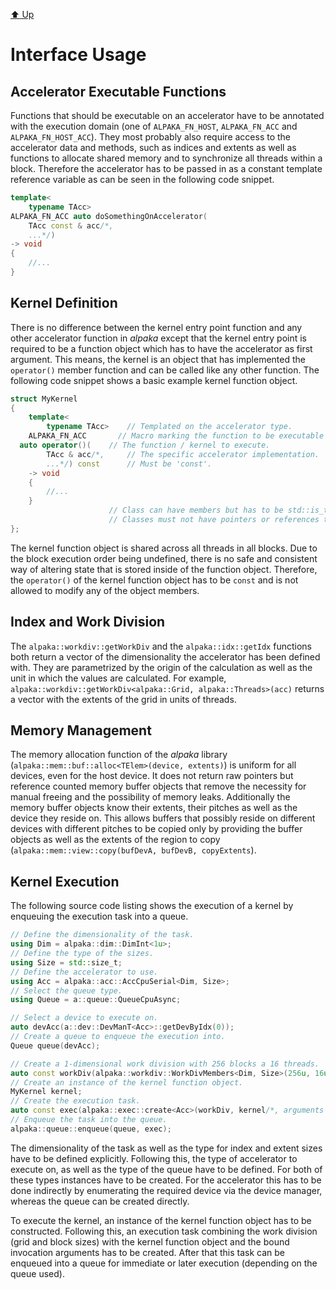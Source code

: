 [:arrow_up: Up](../Library.md)

Interface Usage
===============

Accelerator Executable Functions
--------------------------------

Functions that should be executable on an accelerator have to be annotated with the execution domain (one of `ALPAKA_FN_HOST`, `ALPAKA_FN_ACC` and `ALPAKA_FN_HOST_ACC`).
They most probably also require access to the accelerator data and methods, such as indices and extents as well as functions to allocate shared memory and to synchronize all threads within a block. 
Therefore the accelerator has to be passed in as a constant template reference variable as can be seen in the following code snippet.

```C++
template<
	typename TAcc>
ALPAKA_FN_ACC auto doSomethingOnAccelerator(
	TAcc const & acc/*,
	...*/)
-> void
{
	//...
}
```


Kernel Definition
-----------------

There is no difference between the kernel entry point function and any other accelerator function in *alpaka* except that the kernel entry point is required to be a function object which has to have the accelerator as first argument.
This means, the kernel is an object that has implemented the `operator()` member function and can be called like any other function.
The following code snippet shows a basic example kernel function object.

```C++
struct MyKernel
{
	template<
		typename TAcc>    // Templated on the accelerator type.
	ALPAKA_FN_ACC       // Macro marking the function to be executable on all accelerators.
  auto operator()(    // The function / kernel to execute.
		TAcc & acc/*,     // The specific accelerator implementation.
		...*/) const      // Must be 'const'.
	-> void
	{
		//...
	}
                      // Class can have members but has to be std::is_trivially_copyable.
                      // Classes must not have pointers or references to host memory!
};
```

The kernel function object is shared across all threads in all blocks.
Due to the block execution order being undefined, there is no safe and consistent way of altering state that is stored inside of the function object.
Therefore, the `operator()` of the kernel function object has to be `const` and is not allowed to modify any of the object members.


Index and Work Division
-----------------------

The `alpaka::workdiv::getWorkDiv` and the `alpaka::idx::getIdx` functions both return a vector of the dimensionality the accelerator has been defined with.
They are parametrized by the origin of the calculation as well as the unit in which the values are calculated.
For example, `alpaka::workdiv::getWorkDiv<alpaka::Grid, alpaka::Threads>(acc)` returns a vector with the extents of the grid in units of threads.


Memory Management
-----------------

The memory allocation function of the *alpaka* library (`alpaka::mem::buf::alloc<TElem>(device, extents)`) is uniform for all devices, even for the host device.
It does not return raw pointers but reference counted memory buffer objects that remove the necessity for manual freeing and the possibility of memory leaks.
Additionally the memory buffer objects know their extents, their pitches as well as the device they reside on.
This allows buffers that possibly reside on different devices with different pitches to be copied only by providing the buffer objects as well as the extents of the region to copy (`alpaka::mem::view::copy(bufDevA, bufDevB, copyExtents`).

Kernel Execution
----------------

The following source code listing shows the execution of a kernel by enqueuing the execution task into a queue.

```C++
// Define the dimensionality of the task.
using Dim = alpaka::dim::DimInt<1u>;
// Define the type of the sizes.
using Size = std::size_t;
// Define the accelerator to use.
using Acc = alpaka::acc::AccCpuSerial<Dim, Size>;
// Select the queue type.
using Queue = a::queue::QueueCpuAsync;

// Select a device to execute on.
auto devAcc(a::dev::DevManT<Acc>::getDevByIdx(0));
// Create a queue to enqueue the execution into.
Queue queue(devAcc);

// Create a 1-dimensional work division with 256 blocks a 16 threads.
auto const workDiv(alpaka::workdiv::WorkDivMembers<Dim, Size>(256u, 16u);
// Create an instance of the kernel function object.
MyKernel kernel;
// Create the execution task.
auto const exec(alpaka::exec::create<Acc>(workDiv, kernel/*, arguments ...*/);
// Enqueue the task into the queue.
alpaka::queue::enqueue(queue, exec);
```

The dimensionality of the task as well as the type for index and extent sizes have to be defined explicitly.
Following this, the type of accelerator to execute on, as well as the type of the queue have to be defined.
For both of these types instances have to be created.
For the accelerator this has to be done indirectly by enumerating the required device via the device manager, whereas the queue can be created directly.

To execute the kernel, an instance of the kernel function object has to be constructed.
Following this, an execution task combining the work division (grid and block sizes) with the kernel function object and the bound invocation arguments has to be created.
After that this task can be enqueued into a queue for immediate or later execution (depending on the queue used).
